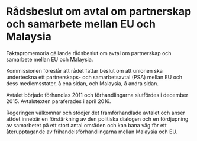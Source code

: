 # Rådsbeslut om avtal om partnerskap och samarbete mellan EU och Malaysia

Faktapromemoria gällande rådsbeslut om avtal om partnerskap och samarbete mellan EU och Malaysia.

Kommissionen föreslår att rådet fattar beslut om att unionen ska underteckna ett partnerskaps- och samarbetsavtal (PSA) mellan EU och dess medlemsstater, å ena sidan, och Malaysia, å andra sidan.

Avtalet började förhandlas 2011 och förhandlingarna slutfördes i december 2015. Avtalstexten paraferades i april 2016.

Regeringen välkomnar och stödjer det framförhandlade avtalet och anser attdet innebär en förstärkning av den politiska dialogen och en fördjupning av samarbetet på ett stort antal områden och kan bana väg för ett återupptagande av frihandelsförhandlingarna mellan Malaysia och EU.
